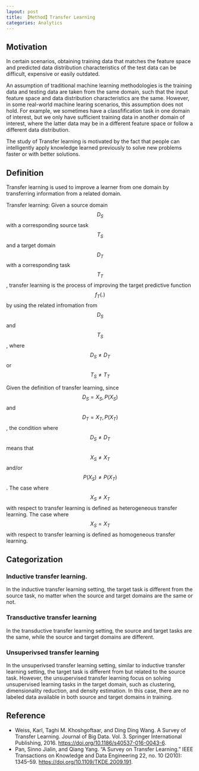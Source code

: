 ```yaml
---
layout: post
title: 【Method】Transfer Learning
categories: Analytics
---
```


## Motivation

In certain scenarios, obtaining training data that matches the feature space and predicted data distribution characteristics of the test data can be difficult, expensive or easily outdated.

An assumption of traditional machine learning methodologies is the training data and testing data are taken from the same domain, such that the input feature space and data distribution characteristics are the same. However, in some real-world machine learing scenarios, this assumption does not hold. For example, we sometimes have a classfification task in one domain of interest, but we only have sufficient training data in another domain of interest, where the latter data may be in a different feature space or follow a different data distribution.

The study of Transfer learning is motivated by the fact that people can intelligently apply knowledge learned previously to solve new problems faster or with better solutions.

## Definition

Transfer learning is used to improve a learner from one domain by transferring information from a related domain.

Transfer learning: Given a source domain $$D_S$$ with a corresponding source task $$T_S$$ and a target domain $$D_T$$ with a corresponding task $$T_T$$, transfer learning is the process of improving the target predictive function $$f_T(.)$$ by using the related infromation from $$D_S$$ and $$T_S$$, where $$D_S \neq D_T$$ or $$T_S \neq T_T$$

Given the definition of transfer learning, since $$D_S = {X_S, P(X_S)}$$ and $$D_T = {X_T, P(X_T)}$$, the condition where $$D_S \neq D_T$$ means that $$X_S \neq X_T$$ and/or $$P(X_S) \neq P(X_T)$$. The case where $$X_S \neq X_T$$ with respect to transfer learning is defined as heterogeneous transfer learning. The case where $$X_S = X_T$$ with respect to transfer learning is defined as homogeneous transfer learning.

## Categorization

### Inductive transfer learning.

In the inductive transfer learning setting, the target task is different from the source task, no matter when the source and target domains are the same or not.

### Transductive transfer learning

In the transductive transfer learning setting, the source and target tasks are the same, while the source and target domains are different.

### Unsuperivsed transfer learning

In the unsuperivsed transfer learning setting, similar to inductive transfer learning setting, the target task is different from but related to the source task. However, the unsupervised transfer learning focus on solving unsupervised learning tasks in the target domain, such as clustering, dimensionality reduction, and density estimation. In this case, there are no labeled data available in both source and target domains in training.


## Reference

- Weiss, Karl, Taghi M. Khoshgoftaar, and Ding Ding Wang. A Survey of Transfer Learning. Journal of Big Data. Vol. 3. Springer International Publishing, 2016. https://doi.org/10.1186/s40537-016-0043-6.
- Pan, Sinno Jialin, and Qiang Yang. “A Survey on Transfer Learning.” IEEE Transactions on Knowledge and Data Engineering 22, no. 10 (2010): 1345–59. https://doi.org/10.1109/TKDE.2009.191.